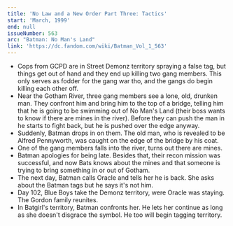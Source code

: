 ```yaml
---
title: 'No Law and a New Order Part Three: Tactics'
start: 'March, 1999'
end: null
issueNumber: 563
arc: "Batman: No Man's Land"
link: 'https://dc.fandom.com/wiki/Batman_Vol_1_563'
---
```


- Cops from GCPD are in Street Demonz territory spraying a false tag, but things get out of hand and they end up killing two gang members. This only serves as fodder for the gang war tho, and the gangs do begin killing each other off.
- Near the Gotham River, three gang members see a lone, old, drunken man. They confront him and bring him to the top of a bridge, telling him that he is going to be swimming out of No Man's Land (their boss wants to know if there are mines in the river). Before they can push the man in he starts to fight back, but he is pushed over the edge anyway.
- Suddenly, Batman drops in on them. The old man, who is revealed to be Alfred Pennyworth, was caught on the edge of the bridge by his coat.
- One of the gang members falls into the river, turns out there are mines.
- Batman apologies for being late. Besides that, their recon mission was successful, and now Bats knows about the mines and that someone is trying to bring something in or out of Gotham.
- The next day, Batman calls Oracle and tells her he is back. She asks about the Batman tags but he says it's not him.
- Day 102, Blue Boys take the Demonz territory, were Oracle was staying. The Gordon family reunites.
- In Batgirl's territory, Batman confronts her. He lets her continue as long as she doesn't disgrace the symbol. He too will begin tagging territory.
